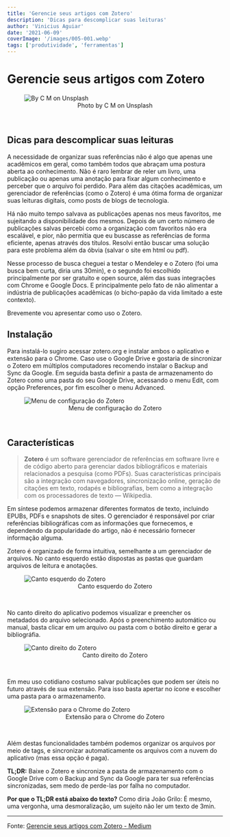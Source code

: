 ```yaml
---
title: 'Gerencie seus artigos com Zotero'
description: 'Dicas para descomplicar suas leituras'
author: 'Vinicius Aguiar'
date: '2021-06-09'
coverImage: '/images/005-001.webp'
tags: ['produtividade', 'ferramentas']
---
```


# Gerencie seus artigos com Zotero

<figure>
  <img src="/images/005-001.webp" alt="By C M on Unsplash" />
  <figcaption style="text-align: center">
    Photo by C M on Unsplash
  </figcaption>
</figure>
<br/>

## Dicas para descomplicar suas leituras

A necessidade de organizar suas referências não é algo que apenas une acadêmicos em geral, como também todos que abraçam uma postura aberta ao conhecimento. Não é raro lembrar de reler um livro, uma publicação ou apenas uma anotação para fixar algum conhecimento e perceber que o arquivo foi perdido. Para além das citações acadêmicas, um gerenciador de referências (como o Zotero) é uma ótima forma de organizar suas leituras digitais, como posts de blogs de tecnologia.

Há não muito tempo salvava as publicações apenas nos meus favoritos, me sujeitando a disponibilidade dos mesmos. Depois de um certo número de publicações salvas percebi como a organização com favoritos não era escalável, e pior, não permitia que eu buscasse as referências de forma eficiente, apenas através dos títulos. Resolvi então buscar uma solução para este problema além da óbvia (salvar o site em html ou pdf).

Nesse processo de busca cheguei a testar o Mendeley e o Zotero (foi uma busca bem curta, diria uns 30min), e o segundo foi escolhido principalmente por ser gratuito e open source, além das suas integrações com Chrome e Google Docs. E principalmente pelo fato de não alimentar a indústria de publicações acadêmicas (o bicho-papão da vida limitado a este contexto).

Brevemente vou apresentar como uso o Zotero.

## Instalação

Para instalá-lo sugiro acessar zotero.org e instalar ambos o aplicativo e extensão para o Chrome. Caso use o Google Drive e gostaria de sincronizar o Zotero em múltiplos computadores recomendo instalar o Backup and Sync da Google. Em seguida basta definir a pasta de armazenamento do Zotero como uma pasta do seu Google Drive, acessando o menu Edit, com opção Preferences, por fim escolher o menu Advanced.

<figure>
  <img src="/images/005-002.webp" alt="Menu de configuração do Zotero" />
  <figcaption style="text-align: center">
    Menu de configuração do Zotero
  </figcaption>
</figure>
<br/>

## Características

> **Zotero** é um software gerenciador de referências em software livre e de código aberto para gerenciar dados bibliográficos e materiais relacionados a pesquisa (como PDFs). Suas características principais são a integração com navegadores, sincronização online, geração de citações em texto, rodapés e bibliografias, bem como a integração com os processadores de texto — Wikipedia.

Em síntese podemos armazenar diferentes formatos de texto, incluindo EPUBs, PDFs e snapshots de sites. O gerenciador é responsável por criar referências bibliográficas com as informações que fornecemos, e dependendo da popularidade do artigo, não é necessário fornecer informação alguma.

Zotero é organizado de forma intuitiva, semelhante a um gerenciador de arquivos. No canto esquerdo estão dispostas as pastas que guardam arquivos de leitura e anotações.

<figure>
  <img src="/images/005-003.webp" alt="Canto esquerdo do Zotero" />
  <figcaption style="text-align: center">
    Canto esquerdo do Zotero
  </figcaption>
</figure>
<br/>

No canto direito do aplicativo podemos visualizar e preencher os metadados do arquivo selecionado. Após o preenchimento automático ou manual, basta clicar em um arquivo ou pasta com o botão direito e gerar a bibliográfia.

<figure>
  <img src="/images/005-004.webp" alt="Canto direito do Zotero" />
  <figcaption style="text-align: center">
    Canto direito do Zotero
  </figcaption>
</figure>
<br/>

Em meu uso cotidiano costumo salvar publicações que podem ser úteis no futuro através de sua extensão. Para isso basta apertar no ícone e escolher uma pasta para o armazenamento.

<figure>
  <img src="/images/005-005.webp" alt="Extensão para o Chrome do Zotero" />
  <figcaption style="text-align: center">
    Extensão para o Chrome do Zotero
  </figcaption>
</figure>
<br/>

Além destas funcionalidades também podemos organizar os arquivos por meio de tags, e sincronizar automaticamente os arquivos com a nuvem do aplicativo (mas essa opção é paga).

**TL;DR:** Baixe o Zotero e sincronize a pasta de armazenamento com o Google Drive com o Backup and Sync da Google para ter sua referências sincronizadas, sem medo de perde-las por falha no computador.

**Por que o TL;DR está abaixo do texto?** Como diria João Grilo: É mesmo, uma vergonha, uma desmoralização, um sujeito não ler um texto de 3min.

---

Fonte: [Gerencie seus artigos com Zotero - Medium](https://medium.com/computando-arte/gerencie-seus-artigos-com-zotero-c8056f42e158)
